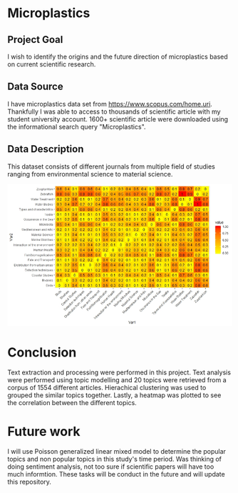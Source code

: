 # Microplastics

## Project Goal

I wish to identify the origins and the future direction of microplastics based on current scientific research. 

## Data Source 

I have microplastics data set from https://www.scopus.com/home.uri. Thankfully I was able to access to thousands of scientific article with my student university account. 1600+ scientific article were downloaded using the informational search query "Microplastics".

## Data Description 

This dataset consists of different journals from multiple field of studies ranging from environmental science to material science. 

![](Images/corr_plot.jpg)

# Conclusion

Text extraction and processing were performed in this project. Text analysis were performed using topic modelling and 20 topics were retrieved from a corpus of 1554 different articles. Hierachical clustering was used to grouped the similar topics together. Lastly, a heatmap was plotted to see the correlation between the different topics. 

# Future work 

I will use Poisson generalized linear mixed model to determine the popular topics and non popular topics in this study's time period. Was thinking of doing sentiment analysis, not too sure if scientific papers will have too much informtion. These tasks will be conduct in the future and will update this repository. 

